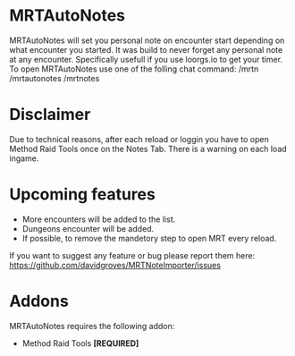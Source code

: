 # MRTAutoNotes

MRTAutoNotes will set you personal note on encounter start depending on what encounter you started. It was build to never forget any personal note at any encounter. 
Specifically usefull if you use loorgs.io to get your timer.
To open MRTAutoNotes use one of the folling chat command: /mrtn /mrtautonotes /mrtnotes

# Disclaimer

Due to technical reasons, after each reload or loggin you have to open Method Raid Tools once on the Notes Tab. There is a warning on each load ingame.

# Upcoming features

-   More encounters will be added to the list.
-   Dungeons encounter will be added.
-   If possible, to remove the mandetory step to open MRT every reload.

If you want to suggest any feature or bug please report them here: https://github.com/davidgroves/MRTNoteImporter/issues

# Addons

MRTAutoNotes requires the following addon:

-   Method Raid Tools **[REQUIRED]**




